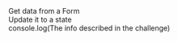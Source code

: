 <body>
Get data from a Form<br>
Update it to a state<br>
console.log(The info described in the challenge)
</body>